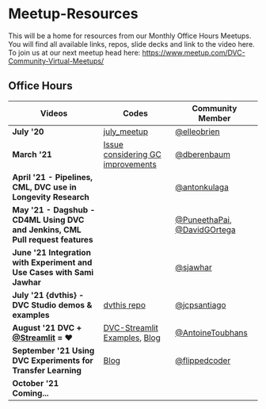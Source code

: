 # Meetup-Resources
This will be a home for resources from our Monthly Office Hours Meetups. You will find all available links, repos, slide decks and link to the video here. To join us at our next meetup head here: https://www.meetup.com/DVC-Community-Virtual-Meetups/


## Office Hours


Videos | Codes | Community Member
---- | ---- | ----
**July '20** |  [july_meetup](https://github.com/elleobrien/july_meetup) | [@elleobrien](https://github.com/elleobrien/)
**March '21** |  [ Issue considering GC improvements ](https://github.com/iterative/dvc/issues/2325) | [@dberenbaum](https://github.com/dberenbaum)
**April '21 - Pipelines, CML, DVC use in Longevity Research** |  []() | [@antonkulaga](https://github.com/antonkulaga)
**May '21 - Dagshub - CD4ML Using DVC and Jenkins, CML Pull request features** |  []() | [@PuneethaPai](https://github.com/PuneethaPai), [@DavidGOrtega](https://github.com/DavidGOrtega)
**June '21 Integration with Experiment and Use Cases with Sami Jawhar** |  []() | [@sjawhar](https://github.com/sjawhar)
**July '21 {dvthis} - DVC Studio demos & examples** |  [dvthis repo](https://github.com/jcpsantiago/dvthis) | [@jcpsantiago](https://github.com/jcpsantiago)
**August '21 DVC + [@Streamlit](https://streamlit.io/) = ❤️** |  [DVC-Streamlit Examples](https://github.com/sicara/dvc-streamlit-example), [Blog](https://www.sicara.ai/blog/dvc-streamlit-webui-ml) | [@AntoineToubhans](https://github.com/AntoineToubhans)
**September '21 Using DVC Experiments for Transfer Learning** |  [Blog](https://dvc.org/blog/transfer-learning-experiments)  | [@flippedcoder](https://github.com/flippedcoder)
**October '21 Coming...** |  []() | []()


